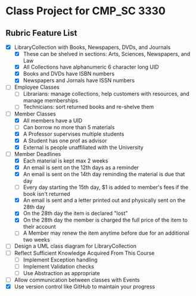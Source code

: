 # Class Project for CMP_SC 3330

## Rubric Feature List
 - [X] LibraryCollection with Books, Newspapers, DVDs, and Journals
	 - [X] These can be shelved in sections: Arts, Sciences, Newspapers, and Law
	 - [X] All Collections have alphanumeric 6 character long UID
	 - [X] Books and DVDs have ISBN numbers
	 - [X] Newspapers and Jornals have ISSN numbers
 - [ ] Employee Classes
	 - [ ] Librarians: manage collections, help customers with resources, and manage memberships
	 - [ ] Technicians: sort returned books and re-shelve them
 - [ ] Member Classes
	 - [X] All members have a UID
	 - [ ] Can borrow no more than 5 materials
	 - [X] A Professor supervises multiple students
	 - [X] A Student has one prof as advisor
	 - [X] External is people unaffiliated with the University
 - [ ] Member Deadlines
	 - [X] Each material is kept max 2 weeks
	 - [X] An email is sent on the 12th days as a reminder
	 - [X] An email is sent on the 14th day reminding the material is due that day
	 - [ ] Every day starting the 15th day, $1 is added to member's fees if the book isn't returned
	 - [X] An email is sent and a letter printed out and physically sent on the 28th day
	 - [X] On the 28th day the item is declared "lost"
	 - [X] On the 28th day the member is charged the full price of the item to their account
	 - [ ] A Member may renew the item anytime before due for an additional two weeks
 - [ ] Design a UML class diagram for LibraryCollection
 - [ ] Reflect Sufficient Knowledge Acquired From This Course
	 - [ ] Implement Exception handling
	 - [ ] Implement Validation checks
	 - [ ] Use Abstraction as appropriate
 - [ ] Allow communication between classes with Events
 - [x] Use version control like GitHub to maintain your progress